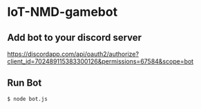 # IoT-NMD-gamebot

## Add bot to your discord server
https://discordapp.com/api/oauth2/authorize?client_id=702489115383300126&permissions=67584&scope=bot

## Run Bot
```sh
$ node bot.js
```

